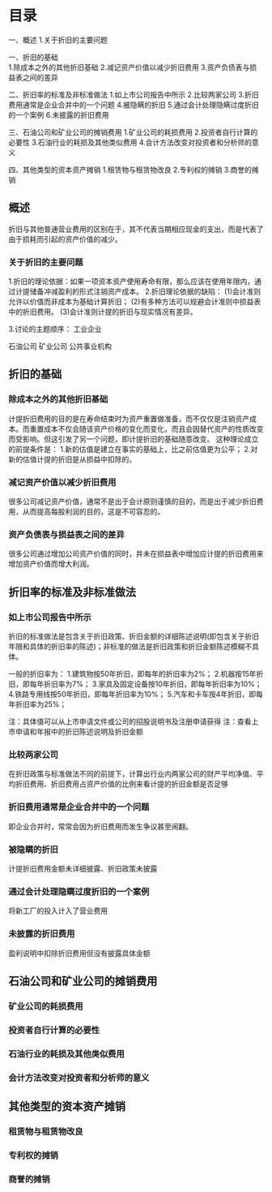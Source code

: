 # 目录
一、概述
1.关于折旧的主要问题

一、折旧的基础  
1.除成本之外的其他折旧基础
2.减记资产价值以减少折旧费用
3.资产负债表与损益表之间的差异

二、折旧率的标准及非标准做法
1.如上市公司报告中所示
2.比较两家公司
3.折旧费用通常是企业合并中的一个问题
4.被隐瞒的折旧
5.通过会计处理隐瞒过度折旧的一个案例
6.未披露的折旧费用

三、石油公司和矿业公司的摊销费用
1.矿业公司的耗损费用
2.投资者自行计算的必要性
3.石油行业的耗损及其他类似费用
4.会计方法改变对投资者和分析师的意义

四、其他类型的资本资产摊销
1.租赁物与租赁物改良
2.专利权的摊销
3.商誉的摊销

## 概述
折旧与其他普通营业费用的区别在于，其不代表当期相应现金的支出，而是代表了由于损耗而引起的资产价值的减少。
### 关于折旧的主要问题
1.折旧的理论依据：如果一项资本资产使用寿命有限，那么应该在使用年限内，通过计提储备冲减盈利的形式注销资产成本。
2.折旧理论依据的缺陷：
  (1)会计准则允许以价值而非成本为基础计算折旧；
  (2)有多种方法可以规避会计准则中损益表中的折旧费用。
  (3)会计准则计提的折旧与现实情况有差异。

3.讨论的主题顺序：
  工业企业

  石油公司
  矿业公司
  公共事业机构

## 折旧的基础  
### 除成本之外的其他折旧基础
  计提折旧费用的目的是在寿命结束时为资产重置做准备，而不仅仅是注销资产成本。而重置成本不仅会随该资产价格的变化而变化，而且会因替代资产的性质改变而受影响。但这引发了另一个问题，即计提折旧的基础随意改变。
  这种理论成立的前提条件是：
  1.新的估值是建立在事实的基础上，比之前估值更为公平；
  2.对新的估值计提的折旧是从损益中扣除的。

### 减记资产价值以减少折旧费用
  很多公司减记资产价值，通常不是出于会计原则谨慎的目的，而是出于减少折旧费用，从而提高每股利润的目的，这是不可容忍的。

### 资产负债表与损益表之间的差异
  很多公司通过增加公司资产价值的同时，并未在损益表中增加应计提的折旧费用来增加资产价值而增大利润。

## 折旧率的标准及非标准做法
### 如上市公司报告中所示
折旧的标准做法是包含关于折旧政策、折旧金额的详细陈述说明(即包含关于折旧年限和具体的折旧率的陈述)；非标准的做法是折旧政策和折旧金额陈述模糊不具体。

一般的折旧率为：
1.建筑物按50年折旧，即每年的折旧率为2%；
2.机器按15年折旧，即每年折旧率为7%；
3.家具及固定设备按10年折旧，即每年折旧率为10%；
4.铁路专用线按50年折旧，即每年折旧率为10%；
5.汽车和卡车按4年折旧，即每年折旧率为25%；

注：具体值可以从上市申请文件或公司的招股说明书及注册申请获得
注：查看上市申请和年报中的折旧陈述说明及折旧金额
### 比较两家公司
在折旧政策与标准做法不同的前提下，计算出行业内两家公司的财产平均净值、平均折旧费用、折旧费用占资产价值的比例来看计提的折旧金额是否足够

### 折旧费用通常是企业合并中的一个问题
即企业合并时，常常会因为折旧费用而发生争议甚至闹翻。

### 被隐瞒的折旧
计提折旧费用金额未详细披露、折旧政策未披露

### 通过会计处理隐瞒过度折旧的一个案例
将新工厂的投入计入了营业费用

### 未披露的折旧费用
盈利说明中扣除折旧费用但没有披露具体金额

## 石油公司和矿业公司的摊销费用
### 矿业公司的耗损费用
### 投资者自行计算的必要性
### 石油行业的耗损及其他类似费用
### 会计方法改变对投资者和分析师的意义

## 其他类型的资本资产摊销
### 租赁物与租赁物改良
### 专利权的摊销
### 商誉的摊销